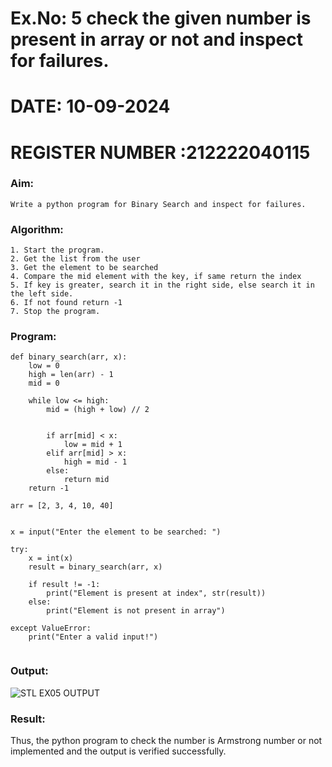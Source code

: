 # Ex.No: 5 check the given number is present in array or not and inspect for failures.

# DATE: 10-09-2024
# REGISTER NUMBER :212222040115

### Aim: 
    Write a python program for Binary Search and inspect for failures. 

### Algorithm: 
    1. Start the program. 
    2. Get the list from the user 
    3. Get the element to be searched 
    4. Compare the mid element with the key, if same return the index 
    5. If key is greater, search it in the right side, else search it in the left side. 
    6. If not found return -1 
    7. Stop the program.

### Program:

```
def binary_search(arr, x):
    low = 0
    high = len(arr) - 1
    mid = 0

    while low <= high:
        mid = (high + low) // 2

     
        if arr[mid] < x:
            low = mid + 1
        elif arr[mid] > x:
            high = mid - 1
        else:
            return mid 
    return -1  

arr = [2, 3, 4, 10, 40]


x = input("Enter the element to be searched: ")

try:
    x = int(x)  
    result = binary_search(arr, x) 

    if result != -1:
        print("Element is present at index", str(result))
    else:
        print("Element is not present in array")

except ValueError:
    print("Enter a valid input!")  


```
### Output:

![STL EX05 OUTPUT](https://github.com/user-attachments/assets/8b56050b-efd5-4ff7-a121-4720bafc1a70)


### Result:
Thus, the python program to check the number is Armstrong number or not implemented and the output is verified successfully.

